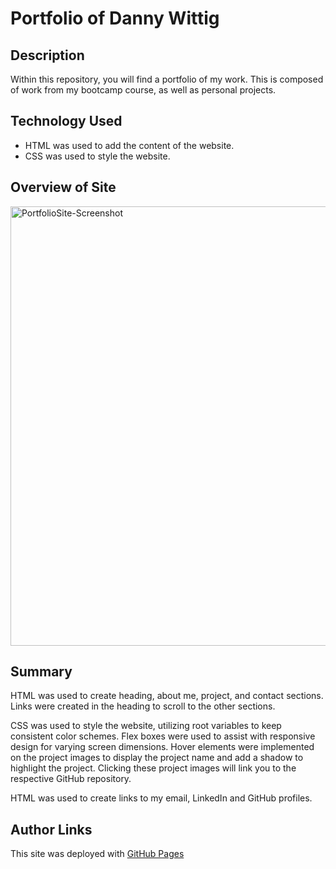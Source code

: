# Portfolio of Danny Wittig

## Description
Within this repository, you will find a portfolio of my work. This is composed of work from my bootcamp course, as well as personal projects.

## Technology Used
* HTML was used to add the content of the website.
* CSS was used to style the website.

## Overview of Site

<img width="703" alt="PortfolioSite-Screenshot" src="https://user-images.githubusercontent.com/128939200/231635318-4bcea610-5fc2-4ff2-828b-3672f760542d.png">

## Summary

HTML was used to create heading, about me, project, and contact sections. Links were created in the heading to scroll to the other sections.

CSS was used to style the website, utilizing root variables to keep consistent color schemes. Flex boxes were used to assist with responsive design for varying screen dimensions. Hover elements were implemented on the project images to display the project name and add a shadow to highlight the project. Clicking these project images will link you to the respective GitHub repository.

HTML was used to create links to my email, LinkedIn and GitHub profiles.

## Author Links

This site was deployed with [GitHub Pages](https://deegeedubs.github.io/portfolio-danny-wittig/)
